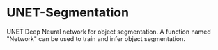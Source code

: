 # UNET-Segmentation
UNET Deep Neural network for object segmentation.
A function named "Network" can be used to train and infer object segmentation.
